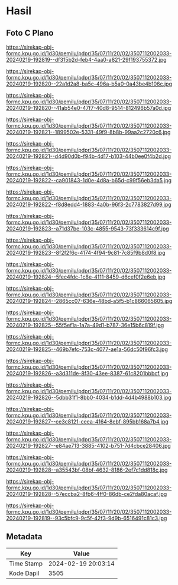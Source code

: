 # Hasil

## Foto C Plano

https://sirekap-obj-formc.kpu.go.id/1d30/pemilu/pdpr/35/07/11/20/02/3507112002033-20240219-192819--df315b2d-feb4-4aa0-a821-29f193755372.jpg

https://sirekap-obj-formc.kpu.go.id/1d30/pemilu/pdpr/35/07/11/20/02/3507112002033-20240219-192820--22a1d2a8-ba5c-496a-b5a0-0a43be4b106c.jpg

https://sirekap-obj-formc.kpu.go.id/1d30/pemilu/pdpr/35/07/11/20/02/3507112002033-20240219-192820--41ab54e0-47f7-40d8-9514-812496b57a0d.jpg

https://sirekap-obj-formc.kpu.go.id/1d30/pemilu/pdpr/35/07/11/20/02/3507112002033-20240219-192821--1899502e-5331-49f9-8b8b-99aa2c2720c6.jpg

https://sirekap-obj-formc.kpu.go.id/1d30/pemilu/pdpr/35/07/11/20/02/3507112002033-20240219-192821--d4d90d0b-f94b-4d17-b103-44b0ee0f4b2d.jpg

https://sirekap-obj-formc.kpu.go.id/1d30/pemilu/pdpr/35/07/11/20/02/3507112002033-20240219-192822--ca901843-1d0e-4d8a-b65d-c99f56eb3da5.jpg

https://sirekap-obj-formc.kpu.go.id/1d30/pemilu/pdpr/35/07/11/20/02/3507112002033-20240219-192822--f8d8edd4-1883-4a0b-96f3-2c7783827d99.jpg

https://sirekap-obj-formc.kpu.go.id/1d30/pemilu/pdpr/35/07/11/20/02/3507112002033-20240219-192823--a71d37be-103c-4855-9543-73f333614c9f.jpg

https://sirekap-obj-formc.kpu.go.id/1d30/pemilu/pdpr/35/07/11/20/02/3507112002033-20240219-192823--8f2f2f6c-4174-4f94-9c81-7c85f9b8d0f8.jpg

https://sirekap-obj-formc.kpu.go.id/1d30/pemilu/pdpr/35/07/11/20/02/3507112002033-20240219-192824--5fec4fdc-1c8e-4111-8459-d6cef0f2e6eb.jpg

https://sirekap-obj-formc.kpu.go.id/1d30/pemilu/pdpr/35/07/11/20/02/3507112002033-20240219-192824--2865cc07-636e-48bd-a5f5-b1c866065605.jpg

https://sirekap-obj-formc.kpu.go.id/1d30/pemilu/pdpr/35/07/11/20/02/3507112002033-20240219-192825--55f5ef1a-1a7a-49d1-b787-36e15b6c819f.jpg

https://sirekap-obj-formc.kpu.go.id/1d30/pemilu/pdpr/35/07/11/20/02/3507112002033-20240219-192825--469b7efc-753c-4077-ae1a-56dc50f96fc3.jpg

https://sirekap-obj-formc.kpu.go.id/1d30/pemilu/pdpr/35/07/11/20/02/3507112002033-20240219-192826--a3d311de-8f30-43ee-8387-61c8201bbbcf.jpg

https://sirekap-obj-formc.kpu.go.id/1d30/pemilu/pdpr/35/07/11/20/02/3507112002033-20240219-192826--5dbb31f1-8bb0-4034-b1dd-4d4b4988b103.jpg

https://sirekap-obj-formc.kpu.go.id/1d30/pemilu/pdpr/35/07/11/20/02/3507112002033-20240219-192827--ce3c8121-ceea-4164-8ebf-895bb168a7b4.jpg

https://sirekap-obj-formc.kpu.go.id/1d30/pemilu/pdpr/35/07/11/20/02/3507112002033-20240219-192827--e84ae713-3885-4102-b751-7d4cbce28406.jpg

https://sirekap-obj-formc.kpu.go.id/1d30/pemilu/pdpr/35/07/11/20/02/3507112002033-20240219-192828--a35543bf-08bf-4632-8186-2ef7c1dd818c.jpg

https://sirekap-obj-formc.kpu.go.id/1d30/pemilu/pdpr/35/07/11/20/02/3507112002033-20240219-192828--57eccba2-8fb6-4ff0-86db-ce2fda80acaf.jpg

https://sirekap-obj-formc.kpu.go.id/1d30/pemilu/pdpr/35/07/11/20/02/3507112002033-20240219-192819--93c5bfc9-9c5f-42f3-9d9b-6516491c81c3.jpg


## Metadata

| Key        | Value               |
| ---------- | ------------------- |
| Time Stamp | 2024-02-19 20:03:14 |
| Kode Dapil | 3505                |



